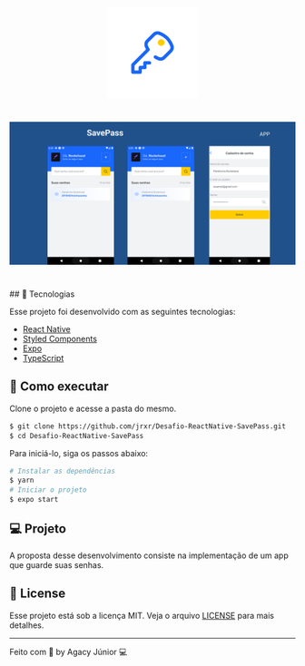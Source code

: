 <p align="center">
  <img alt="SavePass" src=".github/adaptive-icon.png" width="160px">
</p>

<h1 align="center">
    <img alt="SavePass" src=".github/cover.png" />
</h1>

<br>
## 🧪 Tecnologias

Esse projeto foi desenvolvido com as seguintes tecnologias:

- [React Native](https://reactnative.dev/)
- [Styled Components](https://styled-components.com/)
- [Expo](https://expo.io/)
- [TypeScript](https://www.typescriptlang.org/)

## 🚀 Como executar

Clone o projeto e acesse a pasta do mesmo.

```bash
$ git clone https://github.com/jrxr/Desafio-ReactNative-SavePass.git
$ cd Desafio-ReactNative-SavePass
```

Para iniciá-lo, siga os passos abaixo:
```bash
# Instalar as dependências
$ yarn
# Iniciar o projeto
$ expo start
```

## 💻 Projeto

A proposta desse desenvolvimento consiste na implementação de um app que guarde suas senhas.

## 📝 License

Esse projeto está sob a licença MIT. Veja o arquivo [LICENSE](LICENSE.md) para mais detalhes.

---

Feito com 💜 by Agacy Júnior 💻